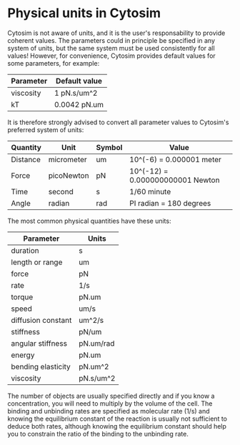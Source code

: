 # Physical units in Cytosim
 
 Cytosim is not aware of units, and it is the user's responsability to provide coherent values. The parameters could in principle be specified in any system of units, but the same system must be used consistently for all values! However, for convenience, Cytosim provides default values for some parameters, for example:

 Parameter   | Default value    |
 ------------|-------------------
 viscosity   | 1      pN.s/um^2
 kT          | 0.0042 pN.um

 It is therefore strongly advised to convert all parameter values to Cytosim's preferred system of units:

 Quantity    | Unit        | Symbol | Value                           |
 ------------|-------------|--------|----------------------------------
 Distance    | micrometer  | um     | 10^(-6) = 0.000001 meter
 Force       | picoNewton  | pN     | 10^(-12) = 0.000000000001 Newton
 Time        | second      | s      | 1/60 minute
 Angle       | radian      | rad    | PI radian = 180 degrees


 The most common physical quantities have these units:

 Parameter          | Units     |
 -------------------|------------
 duration           |  s
 length or range    |  um
 force              |  pN
 rate               |  1/s
 torque             |  pN.um
 speed              |  um/s
 diffusion constant |  um^2/s
 stiffness          |  pN/um
 angular stiffness  |  pN.um/rad
 energy             |  pN.um
 bending elasticity |  pN.um^2
 viscosity          |  pN.s/um^2
 
The number of objects are usually specified directly and if you know a concentration,
you will need to multiply by the volume of the cell. The binding and unbinding rates are
specified as molecular rate (1/s) and knowing the equilibrium constant of the reaction is
usually not sufficient to deduce both rates, although knowing the equilibrium constant should
help you to constrain the ratio of the binding to the unbinding rate.


